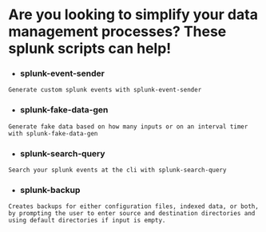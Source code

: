 # Are you looking to simplify your data management processes? These splunk scripts can help!

- ### splunk-event-sender
```plain text
Generate custom splunk events with splunk-event-sender
```

- ### splunk-fake-data-gen
```plain text 
Generate fake data based on how many inputs or on an interval timer with splunk-fake-data-gen
```

- ### splunk-search-query
```plain text 
Search your splunk events at the cli with splunk-search-query
```

- ### splunk-backup
```plain text 
Creates backups for either configuration files, indexed data, or both, by prompting the user to enter source and destination directories and using default directories if input is empty.
```
